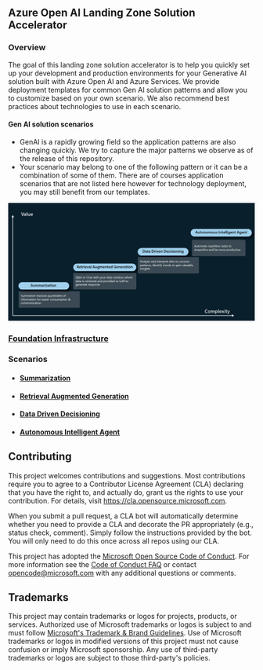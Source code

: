 ## Azure Open AI Landing Zone Solution Accelerator
### Overview
The goal of this landing zone solution accelerator is to help you quickly set up your development and production environments for your Generative AI solution built with Azure Open AI and Azure Services. We provide deployment templates for common Gen AI solution patterns and allow you to customize based on your own scenario. We also recommend best practices about technologies to use in each scenario.

#### Gen AI solution scenarios
- GenAI is a rapidly growing field so the application patterns are also changing quickly. We try to capture the major patterns we observe as of the release of this repository. 
- Your scenario may belong to one of the following pattern or it can be a combination of some of them. There are of courses application scenarios that are not listed here however for technology deployment, you may still benefit from our templates.

![Gen AI Use Cases](media/gen_ai_use_cases.png)

### [Foundation Infrastructure](./foundation/)
### Scenarios 
- #### [Summarization](./scenarios/summarization/)
- #### [Retrieval Augmented Generation](./scenarios/rag/)
- #### [Data Driven Decisioning](./scenarios/data_driven_decisioning/)
- #### [Autonomous Intelligent Agent](./scenarios/autonomous_agent/)

## Contributing

This project welcomes contributions and suggestions.  Most contributions require you to agree to a
Contributor License Agreement (CLA) declaring that you have the right to, and actually do, grant us
the rights to use your contribution. For details, visit https://cla.opensource.microsoft.com.

When you submit a pull request, a CLA bot will automatically determine whether you need to provide
a CLA and decorate the PR appropriately (e.g., status check, comment). Simply follow the instructions
provided by the bot. You will only need to do this once across all repos using our CLA.

This project has adopted the [Microsoft Open Source Code of Conduct](https://opensource.microsoft.com/codeofconduct/).
For more information see the [Code of Conduct FAQ](https://opensource.microsoft.com/codeofconduct/faq/) or
contact [opencode@microsoft.com](mailto:opencode@microsoft.com) with any additional questions or comments.

## Trademarks

This project may contain trademarks or logos for projects, products, or services. Authorized use of Microsoft 
trademarks or logos is subject to and must follow 
[Microsoft's Trademark & Brand Guidelines](https://www.microsoft.com/en-us/legal/intellectualproperty/trademarks/usage/general).
Use of Microsoft trademarks or logos in modified versions of this project must not cause confusion or imply Microsoft sponsorship.
Any use of third-party trademarks or logos are subject to those third-party's policies.

